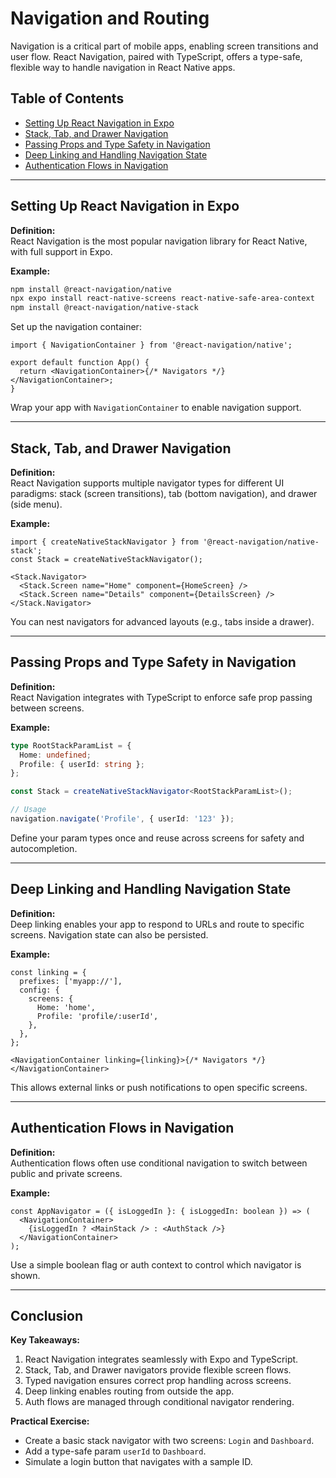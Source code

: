 
# Navigation and Routing

Navigation is a critical part of mobile apps, enabling screen transitions and user flow. React Navigation, paired with TypeScript, offers a type-safe, flexible way to handle navigation in React Native apps.

## Table of Contents
- [Setting Up React Navigation in Expo](#setting-up-react-navigation-in-expo)
- [Stack, Tab, and Drawer Navigation](#stack-tab-and-drawer-navigation)
- [Passing Props and Type Safety in Navigation](#passing-props-and-type-safety-in-navigation)
- [Deep Linking and Handling Navigation State](#deep-linking-and-handling-navigation-state)
- [Authentication Flows in Navigation](#authentication-flows-in-navigation)

---

## Setting Up React Navigation in Expo

**Definition:**  
React Navigation is the most popular navigation library for React Native, with full support in Expo.

**Example:**

```bash
npm install @react-navigation/native
npx expo install react-native-screens react-native-safe-area-context
npm install @react-navigation/native-stack
```

Set up the navigation container:

```tsx
import { NavigationContainer } from '@react-navigation/native';

export default function App() {
  return <NavigationContainer>{/* Navigators */}</NavigationContainer>;
}
```

Wrap your app with `NavigationContainer` to enable navigation support.

---

## Stack, Tab, and Drawer Navigation

**Definition:**  
React Navigation supports multiple navigator types for different UI paradigms: stack (screen transitions), tab (bottom navigation), and drawer (side menu).

**Example:**

```tsx
import { createNativeStackNavigator } from '@react-navigation/native-stack';
const Stack = createNativeStackNavigator();

<Stack.Navigator>
  <Stack.Screen name="Home" component={HomeScreen} />
  <Stack.Screen name="Details" component={DetailsScreen} />
</Stack.Navigator>
```

You can nest navigators for advanced layouts (e.g., tabs inside a drawer).

---

## Passing Props and Type Safety in Navigation

**Definition:**  
React Navigation integrates with TypeScript to enforce safe prop passing between screens.

**Example:**

```ts
type RootStackParamList = {
  Home: undefined;
  Profile: { userId: string };
};

const Stack = createNativeStackNavigator<RootStackParamList>();

// Usage
navigation.navigate('Profile', { userId: '123' });
```

Define your param types once and reuse across screens for safety and autocompletion.

---

## Deep Linking and Handling Navigation State

**Definition:**  
Deep linking enables your app to respond to URLs and route to specific screens. Navigation state can also be persisted.

**Example:**

```tsx
const linking = {
  prefixes: ['myapp://'],
  config: {
    screens: {
      Home: 'home',
      Profile: 'profile/:userId',
    },
  },
};

<NavigationContainer linking={linking}>{/* Navigators */}</NavigationContainer>
```

This allows external links or push notifications to open specific screens.

---

## Authentication Flows in Navigation

**Definition:**  
Authentication flows often use conditional navigation to switch between public and private screens.

**Example:**

```tsx
const AppNavigator = ({ isLoggedIn }: { isLoggedIn: boolean }) => (
  <NavigationContainer>
    {isLoggedIn ? <MainStack /> : <AuthStack />}
  </NavigationContainer>
);
```

Use a simple boolean flag or auth context to control which navigator is shown.

---

## Conclusion

**Key Takeaways:**
1. React Navigation integrates seamlessly with Expo and TypeScript.
2. Stack, Tab, and Drawer navigators provide flexible screen flows.
3. Typed navigation ensures correct prop handling across screens.
4. Deep linking enables routing from outside the app.
5. Auth flows are managed through conditional navigator rendering.

**Practical Exercise:**
- Create a basic stack navigator with two screens: `Login` and `Dashboard`.
- Add a type-safe param `userId` to `Dashboard`.
- Simulate a login button that navigates with a sample ID.
